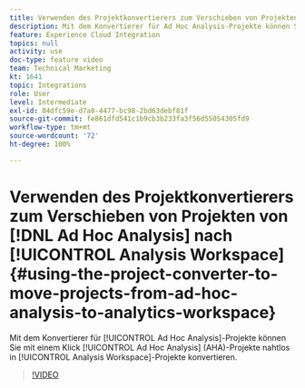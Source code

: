 ```yaml
---
title: Verwenden des Projektkonvertierers zum Verschieben von Projekten von Ad Hoc Analysis nach Analytics Workspace
description: Mit dem Konvertierer für Ad Hoc Analysis-Projekte können Sie mit einem Klick Ad Hoc Analysis (AHA)-Projekte nahtlos in Analysis Workspace-Projekte konvertieren.
feature: Experience Cloud Integration
topics: null
activity: use
doc-type: feature video
team: Technical Marketing
kt: 1641
topic: Integrations
role: User
level: Intermediate
exl-id: 04dfc59e-d7a8-4477-bc98-2bd63debf81f
source-git-commit: fe861dfd541c1b9cb3b233fa3f56d55054305fd9
workflow-type: tm+mt
source-wordcount: '72'
ht-degree: 100%

---
```


# Verwenden des Projektkonvertierers zum Verschieben von Projekten von [!DNL Ad Hoc Analysis] nach [!UICONTROL Analysis Workspace] {#using-the-project-converter-to-move-projects-from-ad-hoc-analysis-to-analytics-workspace}

Mit dem Konvertierer für [!UICONTROL Ad Hoc Analysis]-Projekte können Sie mit einem Klick [!UICONTROL Ad Hoc Analysis] (AHA)-Projekte nahtlos in [!UICONTROL Analysis Workspace]-Projekte konvertieren.

>[!VIDEO](https://video.tv.adobe.com/v/23118/?quality=12)

